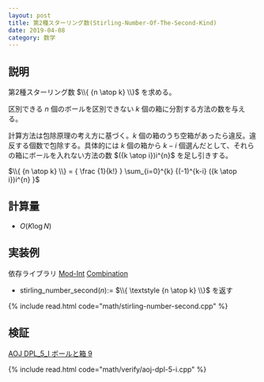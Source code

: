 ```yaml
---
layout: post
title: 第2種スターリング数(Stirling-Number-Of-The-Second-Kind)
date: 2019-04-08
category: 数学
---
```


## 説明
第2種スターリング数 $\\{ {n \atop k} \\}$ を求める。

区別できる $n$ 個のボールを区別できない $k$ 個の箱に分割する方法の数を与える。

計算方法は包除原理の考え方に基づく。$k$ 個の箱のうち空箱があったら違反。違反する個数で包除する。具体的には $k$ 個の箱から $k-i$ 個選んだとして、それらの箱にボールを入れない方法の数 $({k \atop i})i^{n}$ を足し引きする。

$\\{ {n \atop k} \\} = { \frac {1}{k!} }  \sum_{i=0}^{k} {(-1)^{k-i} ({k \atop i})i^{n} }$

## 計算量
* $O(K \log N)$

## 実装例
依存ライブラリ [Mod-Int](../math/mod-int.html)
[Combination](../math/combination.html)


* stirling_number_second($n$):= $\\{ \textstyle {n \atop k} \\}$ を返す

{% include read.html  code="math/stirling-number-second.cpp" %}

## 検証
[AOJ DPL_5_I ボールと箱 9](http://judge.u-aizu.ac.jp/onlinejudge/description.jsp?id=DPL_5_I&lang=jp)

{% include read.html code="math/verify/aoj-dpl-5-i.cpp" %}

